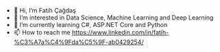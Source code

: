 - 👋 Hi, I’m Fatih Çağdaş
- 👀 I’m interested in Data Science, Machine Learning and Deep Learning
- 🌱 I’m currently learning C#, ASP.NET Core and Python
- 📫 How to reach me https://www.linkedin.com/in/fatih-%C3%A7a%C4%9Fda%C5%9F-ab0429254/

<!---
Fatihcagdas100/Fatihcagdas100 is a ✨ special ✨ repository because its `README.md` (this file) appears on your GitHub profile.
You can click the Preview link to take a look at your changes.
--->
